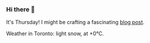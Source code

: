 ### Hi there :wave:

It's Thursday! I might be crafting a fascinating [blog post](https://www.benjaminwuethrich.dev).

Weather in Toronto: light snow, at +0°C.
